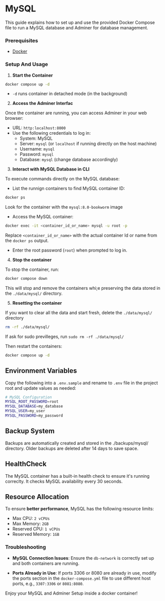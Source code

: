 # MySQL

This guide explains how to set up and use the provided Docker Compose file to run a MySQL database and Adminer for database management.

### Prerequisites

- [Docker](https://docs.docker.com/engine/install/)

### Setup And Usage

1. **Start the Container**

```bash
docker compose up -d
```

- `-d` runs container in detached mode (in the background)

2. **Access the Adminer Interfac**

Once the container are running, you can access Adminer in your web browser:

- URL: `http:localhost:8000`
- Use the following credentials to log in:
  - System: MySQL
  - Server: `mysql` (or `localhost` if running directly on the host machine)
  - Username: `mysql`
  - Password: `mysql`
  - Database: `mysql` (change database accordingly)

3. **Interact with MySQL Database in CLI**

To execute commands directly on the MySQL database:

- List the runnign containers to find MySQL container ID:

```bash
docker ps
```

Look for the container with the `mysql:8.0-bookworm` image

- Access the MySQL container:

```bash
docker exec -it <container_id_or_name> mysql -u root -p
```

Replace `<container_id_or_name>` with the actual container Id or name from the `docker ps` output.

- Enter the root password (`root`) when prompted to log in.

4. **Stop the container**

To stop the container, run:

```bash
docker compose down
```

This will stop and remove the containers whi;e preserving the data stored in the `./data/mysql/` directory.

5. **Resetting the container**

If you want to clear all the data and start fresh, delete the `./data/mysql/` directory

```bash
rm -rf ./data/mysql/
```

If ask for sudo previlleges, run `sudo rm -rf ./data/mysql/`

Then restart the containers:

```bash
docker compose up -d
```

## Environment Variables

Copy the following into a `.env.sample` and rename to `.env` file in the project root and update values as needed:

```bash
# MySQL Configuration
MYSQL_ROOT_PASSWORD=root
MYSQL_DATABASE=my_database
MYSQL_USER=my_user
MYSQL_PASSWORD=my_password
```

## Backup System

Backups are automatically created and stored in the ./backups/mysql/ directory.
Older backups are deleted after 14 days to save space.

## HealthCheck

The MySQL container has a built-in health check to ensure it's running correclty. It checks
MySQL availability every 30 seconds.

## Resource Allocation

To ensure **better performance**, MySQL has the following resource limits:

- Max CPU: `2 vCPUs`
- Max Memory: `2GB`
- Reserved CPU: `1 vCPUs`
- Reserved Memory: `1GB`

### Troubleshooting

- **MySQL Connection Issues**: Ensure the `db-network` is correctly set up and both containers are running.

- **Ports Already in Use**: If ports 3306 or 8080 are already in use, modify the ports section in the `docker-compose.yml` file to use different host ports, e.g., `3307:3306` or `8081:8080`.

Enjoy your MySQL and Adminer Setup inside a docker container!
